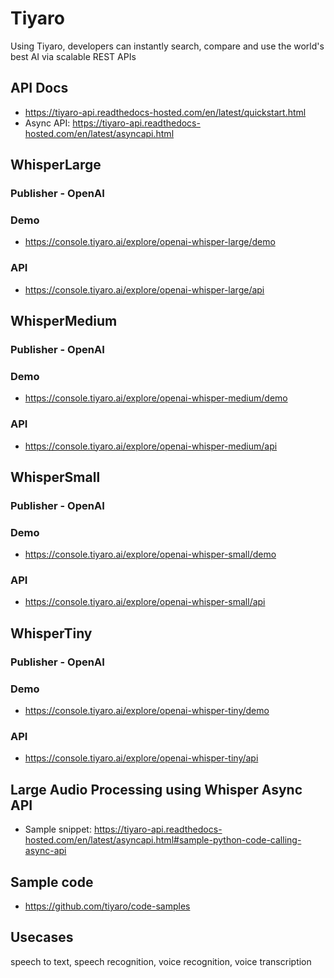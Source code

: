 # Tiyaro
Using Tiyaro, developers can instantly search, compare and use the world's best AI via scalable REST APIs

## API Docs
- https://tiyaro-api.readthedocs-hosted.com/en/latest/quickstart.html
- Async API: https://tiyaro-api.readthedocs-hosted.com/en/latest/asyncapi.html

## WhisperLarge
### Publisher - OpenAI
### Demo
- https://console.tiyaro.ai/explore/openai-whisper-large/demo
### API
- https://console.tiyaro.ai/explore/openai-whisper-large/api

## WhisperMedium
### Publisher - OpenAI
### Demo
- https://console.tiyaro.ai/explore/openai-whisper-medium/demo
### API
- https://console.tiyaro.ai/explore/openai-whisper-medium/api

## WhisperSmall
### Publisher - OpenAI
### Demo
- https://console.tiyaro.ai/explore/openai-whisper-small/demo
### API
- https://console.tiyaro.ai/explore/openai-whisper-small/api

## WhisperTiny
### Publisher - OpenAI
### Demo
- https://console.tiyaro.ai/explore/openai-whisper-tiny/demo
### API
- https://console.tiyaro.ai/explore/openai-whisper-tiny/api

## Large Audio Processing using Whisper Async API
- Sample snippet: https://tiyaro-api.readthedocs-hosted.com/en/latest/asyncapi.html#sample-python-code-calling-async-api

## Sample code
- https://github.com/tiyaro/code-samples

## Usecases
speech to text, speech recognition, voice recognition, voice transcription
